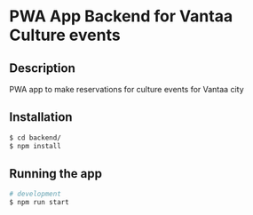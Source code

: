 # PWA App Backend for Vantaa Culture events

## Description

PWA app to make reservations for culture events for Vantaa city

## Installation

```bash
$ cd backend/
$ npm install
```

## Running the app

```bash
# development
$ npm run start
```
